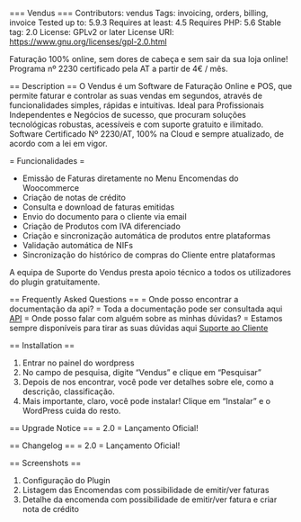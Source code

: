 === Vendus ===
Contributors: vendus
Tags: invoicing, orders, billing, invoice
Tested up to: 5.9.3
Requires at least: 4.5
Requires PHP: 5.6
Stable tag: 2.0
License: GPLv2 or later
License URI: https://www.gnu.org/licenses/gpl-2.0.html

Faturação 100% online, sem dores de cabeça e sem sair da sua loja online! Programa nº 2230 certificado pela AT a partir de 4€ / mês.

== Description ==
O Vendus é um Software de Faturação Online e POS, que permite faturar e controlar as suas vendas em segundos, através de funcionalidades simples, rápidas e intuitivas. Ideal para Profissionais Independentes e Negócios de sucesso, que procuram soluções tecnológicas robustas, acessíveis e com suporte gratuito e ilimitado. Software Certificado Nº 2230/AT, 100% na Cloud e sempre atualizado, de acordo com a lei em vigor.

= Funcionalidades =
* Emissão de Faturas diretamente no Menu Encomendas do Woocommerce
* Criação de notas de crédito
* Consulta e download de faturas emitidas
* Envio do documento para o cliente via email
* Criação de Produtos com IVA diferenciado
* Criação e sincronização automática de produtos entre plataformas
* Validação automática de NIFs 
* Sincronização do histórico de compras do Cliente entre plataformas

A equipa de Suporte do Vendus presta apoio técnico a todos os utilizadores do plugin gratuitamente.

== Frequently Asked Questions ==
= Onde posso encontrar a documentação da api? =
Toda a documentação pode ser consultada aqui [API](https://www.vendus.pt/ws/)
= Onde posso falar com alguém sobre as minhas dúvidas? =
Estamos sempre disponíveis para tirar as suas dúvidas aqui [Suporte ao Cliente](https://www.vendus.pt/contactos/)

== Installation ==
1. Entrar no painel do wordpress
2. No campo de pesquisa, digite “Vendus” e clique em “Pesquisar”
3. Depois de nos encontrar, você pode ver detalhes sobre ele, como a descrição, classificação.
4. Mais importante, claro, você pode instalar! Clique em “Instalar” e o WordPress cuida do resto.

== Upgrade Notice ==
= 2.0 =
Lançamento Oficial!

== Changelog ==
= 2.0 =
Lançamento Oficial!

== Screenshots ==
1. Configuração do Plugin
2. Listagem das Encomendas com possibilidade de emitir/ver faturas
3. Detalhe da encomenda com possibilidade de emitir/ver fatura e criar nota de crédito
